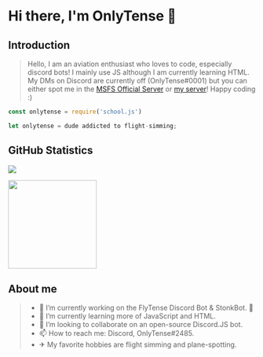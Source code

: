 # Hi there, I'm OnlyTense 👋

## Introduction

> Hello, I am an aviation enthusiast who loves to code, especially discord bots! I mainly use JS although I am currently learning HTML. My DMs on Discord are currently off (OnlyTense#0001) but you can either spot me in the [MSFS Official Server](https://discord.gg/msfs) or [my server](https://discord.gg/NbxUk4TsnV)! Happy coding :)

```js
const onlytense = require('school.js')
```
```js
let onlytense = dude addicted to flight-simming;
```

## GitHub Statistics
![](https://komarev.com/ghpvc/?username=OnlyTense&color=green)

<img height="180em" src="https://github-readme-stats.vercel.app/api?username=OnlyTense&show_icons=true&hide_border=true&&count_private=true&include_all_commits=true" />

## About me

> - 🔭 I’m currently working on the FlyTense Discord Bot & StonkBot. 👀
> - 🌱 I’m currently learning more of JavaScript and HTML.
> - 👯 I’m looking to collaborate on an open-source Discord.JS bot.
> - 📫 How to reach me: Discord, OnlyTense#2485.
> - ✈ My favorite hobbies are flight simming and plane-spotting.
